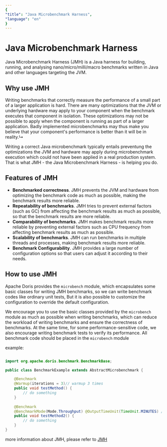 ```yaml
---
{
"title": "Java Microbenchmark Harness",
"language": "en"
}
---
```


<!--
Licensed to the Apache Software Foundation (ASF) under one
or more contributor license agreements. See the NOTICE file
distributed with this work for additional information
regarding copyright ownership. The ASF licenses this file
to you under the Apache License, Version 2.0 (the
"License"); you may not use this file except in compliance
with the License. You may obtain a copy of the License at

  http://www.apache.org/licenses/LICENSE-2.0

Unless required by applicable law or agreed to in writing,
software distributed under the License is distributed on an
"AS IS" BASIS, WITHOUT WARRANTIES OR CONDITIONS OF ANY
KIND, either express or implied. See the License for the
specific language governing permissions and limitations
under the License.
-->

# Java Microbenchmark Harness
Java Microbenchmark Harness (JMH) is a Java harness for building, running, and analysing nano/micro/milli/macro 
benchmarks written in Java and other languages targeting the JVM.

## Why use JMH
Writing benchmarks that correctly measure the performance of a small part of a larger application is hard. There are 
many optimizations that the JVM or underlying hardware may apply to your component when the benchmark executes that 
component in isolation. These optimizations may not be possible to apply when the component is running as part of a 
larger application. Badly implemented microbenchmarks may thus make you believe that your component's performance is 
better than it will be in reality.↳

Writing a correct Java microbenchmark typically entails preventung the optimizations the JVM and hardware may apply 
during microbenchmark execution which could not have been applied in a real production system. 
That is what JMH - the Java Microbenchmark Harness - is helping you do.

## Features of JMH
* **Benchmarked correctness**. JMH prevents the JVM and hardware from optimizing the benchmark code as much as possible, making the benchmark results more reliable.
* **Repeatability of benchmarks**. JMH tries to prevent external factors (such as GC) from affecting the benchmark results as much as possible, so that the benchmark results are more reliable.
* **Comparability of benchmarks**. JMH makes benchmark results more reliable by preventing external factors such as CPU frequency from affecting benchmark results as much as possible.
* **Scalability of benchmarks**. JMH can run benchmarks in multiple threads and processes, making benchmark results more reliable.
* **Benchmark Configurability**. JMH provides a large number of configuration options so that users can adjust it according to their needs.

## How to use JMH

Apache Doris provides the `microbench` module, which encapsulates some basic classes for writing JMH benchmarks, 
so we can write benchmark codes like ordinary unit tests,
But it is also possible to customize the configuration to override the default configuration.

We encourage you to use the basic classes provided by the `microbench` module as much as possible when writing 
benchmarks, which can reduce the workload of writing benchmarks and ensure the correctness of benchmarks.
At the same time, for some performance-sensitive code, we also encourage writing benchmark tests to verify its 
performance. All benchmark code should be placed in the `microbench` module

example:

```java

import org.apache.doris.benchmark.BenchmarkBase;

public class BenchmarkExample extends AbstractMicrobenchmark {

    @Benchmark
    @Warmup(iterations = 3)// warmup 3 times
    public void testMethod() {
        // do something
    }
    
    @Benchmark
    @BenchmarkMode(Mode.Throughput) @OutputTimeUnit(TimeUnit.MINUTES) // throughput mode, output time unit is minutes
    public void testMethod2() {
        // do something
    }
}

```
more information about JMH, please refer to [JMH](http://openjdk.java.net/projects/code-tools/jmh/)

